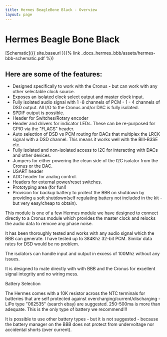 ```yaml
---
title: Hermes BeagleBone Black - Overview
layout: page
---
```


# Hermes Beagle Bone Black

[Schematic]({{ site.baseurl }}{% link _docs_hermes_bbb/assets/hermes-bbb-schematic.pdf %})

## Here are some of the features:

-    Designed specifically to work with the Cronus - but can work with any other selectable clock source.
-    Exposes an isolated clock select output and master clock input.
-    Fully isolated audio signal with 1 -8 channels of PCM - 1 - 4 channels of DSD output. All I/O to the Cronus and/or DAC is fully isolated.
-    SPDIF output is possible.
-    Header for Switches/Rotary encoder
-    Header and drivers for indicator LEDs. These can be re-purposed for GPIO via the "FLAGS" header.
-    Auto selection of DSD vs PCM routing for DACs that multiplex the LRCK signal with a DSD channel. This means it works well with the BIII-B3SE etc.
-    Fully isolated and non-isolated access to I2C for interacting with DACs and other devices.
-    Jumpers for either powering the clean side of the I2C isolator from the Cronus or the DAC.
-    USART header
-    ADC header for analog control.
-    Headers for external power/reset switches.
-    Prototyping area (for fun!)
-    Provision for backup battery to protect the BBB on shutdown by providing a soft shutdown(self regulating battery not included in the kit - but very easy/cheap to obtain).


This module is one of a few Hermes module we have designed to connect directly to a Cronus module which provides the master clock and relocks the audio data to remove any phase noise.

It has been thoroughly tested and works with any audio signal which the BBB can generate. I have tested up to 384Khz 32-bit PCM. Similar data rates for DSD would be no problem.

The isolators can handle input and output in excess of 100Mhz without any issues.

It is designed to mate directly with with BBB and the Cronus for excellent signal integrity and no wiring mess.

Battery Selection

The Hermes comes with a 10K resistor across the NTC terminals for batteries that are self protected against overcharging/current/discharging - LiPo type "062535" (search ebay) are suggested. 250-500ma is more than adequate. This is the only type of battery we recommend!!!

It is possible to use other battery types - but it is not suggested - because the battery manager on the BBB does not protect from undervoltage nor accidental shorts (over current).

